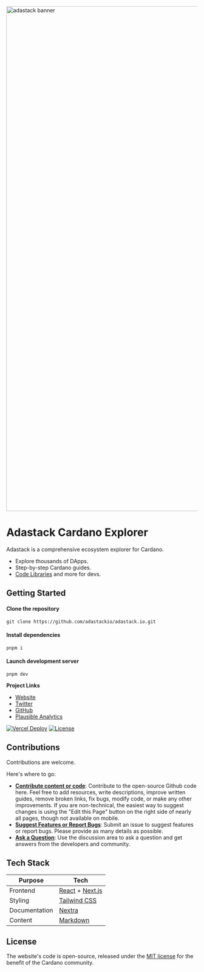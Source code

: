 <img width="1328" alt="adastack banner" src="https://github.com/user-attachments/assets/f30c161f-6362-40ea-8ff7-02ed1f54f610">

# Adastack Cardano Explorer

Adastack is a comprehensive ecosystem explorer for Cardano.

- Explore thousands of DApps.
- Step-by-step Cardano guides.
- [Code Libraries](https://www.adastack.io/development/code_libraries) and more for devs.

## Getting Started

#### Clone the repository

`git clone https://github.com/adastackio/adastack.io.git`

#### Install dependencies

`pnpm i`

#### Launch development server

`pnpm dev`

**Project Links**

- [Website](https://adastack.io)
- [Twitter](https://twitter.com/adastackio)
- [GitHub](https://github.com/adastackio)
- [Plausible Analytics](https://plausible.io/adastack.io)

[![Vercel Deploy](https://deploy-badge.vercel.app/vercel/adastackio-git-main-adastack-projects?name=status)](https://github.com/adastackio/adastack.io/deployments)
[![License](https://img.shields.io/badge/license-MIT-blue)](https://github.com/adastackio/adastack.io/blob/main/LICENSE)

## Contributions

Contributions are welcome.

Here's where to go:

- [**Contribute content or code**](https://github.com/adastackio/adastack.io): Contribute to the open-source Github code here. Feel free to add resources, write descriptions, improve written guides, remove broken links, fix bugs, modify code, or make any other improvements. If you are non-technical, the easiest way to suggest changes is using the "Edit this Page" button on the right side of nearly all pages, though not available on mobile.
- [**Suggest Features or Report Bugs**](https://github.com/adastackio/adastack.io/issues): Submit an issue to suggest features or report bugs. Please provide as many details as possible.
- [**Ask a Question**](https://github.com/adastackio/adastack.io/discussions): Use the discussion area to ask a question and get answers from the developers and community.

## Tech Stack

| Purpose       | Tech                                                             |
| ------------- | ---------------------------------------------------------------- |
| Frontend      | [React](https://react.dev/) + [Next.js](https://nextjs.org/docs) |
| Styling       | [Tailwind CSS](https://v2.tailwindcss.com/docs)                  |
| Documentation | [Nextra](https://nextra.site/docs)                               |
| Content       | [Markdown](https://www.markdownguide.org/)                       |

## License

The website's code is open-source, released under the [MIT license](LICENSE) for the benefit of the Cardano community.

